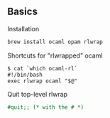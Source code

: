 ## Basics

Installation

```sh
brew install ocaml opam rlwrap
```

Shortcuts for "rlwrapped" ocaml
```
$ cat `which ocaml-rl`
#!/bin/bash
exec rlwrap ocaml "$@"
```

Quit top-level rlwrap
```ocaml
#quit;; (* with the # *)
```
